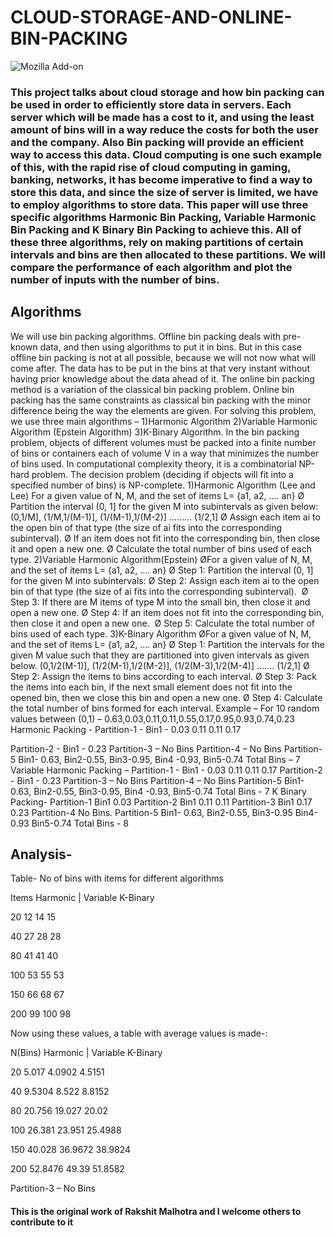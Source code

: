 # CLOUD-STORAGE-AND-ONLINE-BIN-PACKING

![Mozilla Add-on](https://img.shields.io/amo/dw/C++?logo=C%2B%2B&style=for-the-badge)




### This project talks about cloud storage and how bin packing can be used in order to efficiently store data in servers. Each server which will be made has a cost to it, and using the least amount of bins will in a way reduce the costs for both the user and the company. Also Bin packing will provide an efficient way to access this data. Cloud computing is one such example of this, with the rapid rise of cloud computing in gaming, banking, networks, it has become imperative to find a way to store this data, and since the size of server is limited, we have to employ algorithms to store data. This paper will use three specific algorithms Harmonic Bin Packing, Variable Harmonic Bin Packing and K Binary Bin Packing to achieve this. All of these three algorithms, rely on making partitions of certain intervals and bins are then allocated to these partitions. We will compare the performance of each algorithm and plot the number of inputs with the number of bins.
## Algorithms
We will use bin packing algorithms. Offline bin packing deals with pre-known data, and then using algorithms to put it in bins. But in this case offline bin packing is not at all possible, because we will not now what will come after. The data has to be put in the bins at that very instant without having prior knowledge about the data ahead of it. The online bin packing method is a variation of the classical bin packing problem.
Online bin packing has the same constraints as classical bin packing with the minor difference being the way the elements are given.
For solving this problem, we use three main algorithms – 1)Harmonic Algorithm
2)Variable Harmonic Algorithm (Epstein Algorithm) 3)K-Binary Algorithm.
In the bin packing problem, objects of different volumes must be packed into a finite number of bins or containers each of volume V in a way that minimizes the number of bins used. In computational complexity theory, it is
a combinatorial NP-hard problem. The decision problem (deciding if objects will fit into a specified number of bins) is NP-complete.
1)Harmonic Algorithm (Lee and Lee)
For a given value of N, M, and the set of items L= {a1, a2, .... an}
Ø Partition the interval (0, 1] for the given M into subintervals as given below:
(0,1/M], (1/M,1/(M-1)], (1/(M-1),1/(M-2)] ......... (1/2,1]
Ø Assign each item ai to the open bin of that type (the size of ai fits into the corresponding subinterval).
Ø If an item does not fit into the corresponding bin, then close it and open a new one.
Ø Calculate the total number of bins used of each type. 2)Variable Harmonic Algorithm(Epstein)
ØFor a given value of N, M, and the set of items L= {a1, a2, .... an}
Ø Step 1: Partition the interval (0, 1] for the given M into subintervals:
Ø Step 2: Assign each item ai to the open bin of that type (the size of ai fits
into the corresponding subinterval). 
Ø Step 3: If there are M items of type M into the small bin, then close it and
open a new one.
Ø Step 4: If an item does not fit into the corresponding bin, then close it and
open a new one. 
Ø Step 5: Calculate the total number of bins used of each type.
3)K-Binary Algorithm
ØFor a given value of N, M, and the set of items L= {a1, a2, .... an}
Ø Step 1: Partition the intervals for the given M value such that they are
partitioned into given intervals as given below.
(0,1/2(M-1)], (1/2(M-1),1/2(M-2)], (1/2(M-3),1/2(M-4)] ....... (1/2,1]
Ø Step 2: Assign the items to bins according to each interval.
Ø Step 3: Pack the items into each bin, if the next small element does not fit
into the opened bin, then we close this bin and open a new one.
Ø Step 4: Calculate the total number of bins formed for each interval.
Example –
For 10 random values between (0,1) – 0.63,0.03,0.11,0.11,0.55,0.17,0.95,0.93,0.74,0.23
Harmonic Packing -
Partition-1 - Bin1 - 0.03 0.11 0.11 0.17

Partition-2 - Bin1 - 0.23
Partition-3 – No Bins
Partition-4 – No Bins
Partition-5 Bin1- 0.63, Bin2-0.55, Bin3-0.95, Bin4 -0.93, Bin5-0.74 Total Bins – 7
Variable Harmonic Packing –
Partition-1 - Bin1 - 0.03 0.11 0.11 0.17 Partition-2 - Bin1 - 0.23
Partition-3 – No Bins
Partition-4 – No Bins
Partition-5 Bin1- 0.63, Bin2-0.55, Bin3-0.95, Bin4 -0.93, Bin5-0.74 Total Bins - 7
K Binary Packing-
Partition-1 Bin1 0.03
Partition-2 Bin1 0.11 0.11
Partition-3 Bin1 0.17 0.23
Partition-4 No Bins.
Partition-5 Bin1- 0.63, Bin2-0.55, Bin3-0.95 Bin4-0.93 Bin5-0.74 Total Bins - 8
## Analysis-

Table- No of bins with items for different algorithms

Items	Harmonic   |    Variable	K-Binary
			
20	12			14	15
			
40	27			28	28
			
80	41			41	40
			
100	53			55	53
			
150	66			68	67
			
200	99			100	98
			
Now using these values, a table with average values is made-:
			
N(Bins)	Harmonic   |	Variable	K-Binary
			
20	5.017		4.0902	      4.5151
			
40	9.5304		8.522	      8.8152
			
80	20.756		19.027	      20.02
			
 
100	26.381		23.951	     25.4988
			
150	40.028		36.9672	     38.9824
			
200	52.8476		49.39	     51.8582
			

Partition-3 – No Bins
#### This is the original work of Rakshit Malhotra and I welcome others to contribute to it
